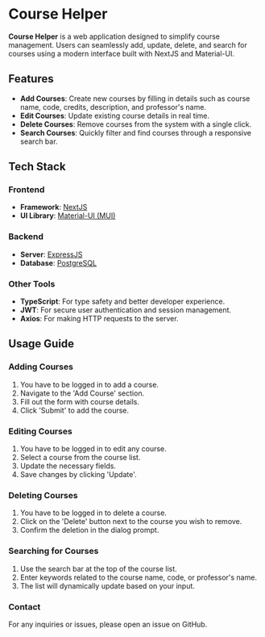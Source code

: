 # Course Helper

**Course Helper** is a web application designed to simplify course management. Users can seamlessly add, update, delete, and search for courses using a modern interface built with NextJS and Material-UI.

## Features

- **Add Courses**: Create new courses by filling in details such as course name, code, credits, description, and professor's name.
- **Edit Courses**: Update existing course details in real time.
- **Delete Courses**: Remove courses from the system with a single click.
- **Search Courses**: Quickly filter and find courses through a responsive search bar.

## Tech Stack

### Frontend
- **Framework**: [NextJS](https://nextjs.org/)
- **UI Library**: [Material-UI (MUI)](https://mui.com/)

### Backend
- **Server**: [ExpressJS](https://expressjs.com/)
- **Database**: [PostgreSQL](https://www.postgresql.org/)

### Other Tools
- **TypeScript**: For type safety and better developer experience.
- **JWT**: For secure user authentication and session management.
- **Axios**: For making HTTP requests to the server.

## Usage Guide
### Adding Courses

  1. You have to be logged in to add a course.
  2. Navigate to the 'Add Course' section.
  3. Fill out the form with course details.
  4. Click 'Submit' to add the course.

### Editing Courses

  1. You have to be logged in to edit any course.
  2. Select a course from the course list.
  3. Update the necessary fields.
  4. Save changes by clicking 'Update'.

### Deleting Courses

  1. You have to be logged in to delete a course.
  2. Click on the 'Delete' button next to the course you wish to remove.
  3. Confirm the deletion in the dialog prompt.

### Searching for Courses

  1. Use the search bar at the top of the course list.
  2. Enter keywords related to the course name, code, or professor's name.
  3. The list will dynamically update based on your input.

### Contact

For any inquiries or issues, please open an issue on GitHub.
